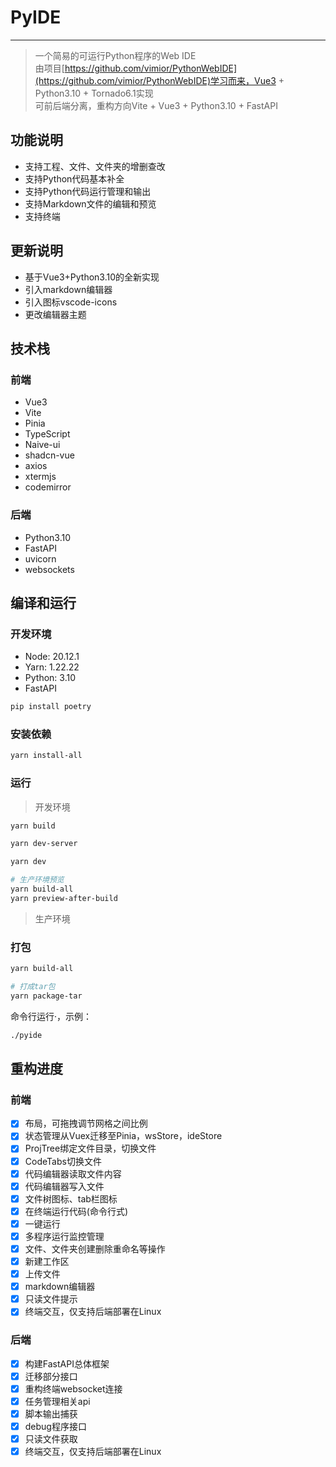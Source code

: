 # PyIDE

---

> 一个简易的可运行Python程序的Web IDE  
> 由项目[https://github.com/vimior/PythonWebIDE](https://github.com/vimior/PythonWebIDE)学习而来，Vue3 + Python3.10 + Tornado6.1实现  
> 可前后端分离，重构方向Vite + Vue3 + Python3.10 + FastAPI

## 功能说明

- 支持工程、文件、文件夹的增删查改
- 支持Python代码基本补全
- 支持Python代码运行管理和输出
- 支持Markdown文件的编辑和预览
- 支持终端

## 更新说明

- 基于Vue3+Python3.10的全新实现
- 引入markdown编辑器
- 引入图标vscode-icons
- 更改编辑器主题

## 技术栈

### 前端

- Vue3
- Vite
- Pinia
- TypeScript
- Naive-ui
- shadcn-vue
- axios
- xtermjs
- codemirror

### 后端

- Python3.10
- FastAPI
- uvicorn
- websockets

## 编译和运行

### 开发环境

- Node: 20.12.1
- Yarn: 1.22.22
- Python: 3.10
- FastAPI

```bash
pip install poetry
```

### 安装依赖

```bash
yarn install-all
```

### 运行

> 开发环境

```bash
yarn build

yarn dev-server

yarn dev

# 生产环境预览
yarn build-all
yarn preview-after-build
```

> 生产环境

### 打包

```bash
yarn build-all

# 打成tar包
yarn package-tar
```

命令行运行·，示例：

```bash
./pyide
```

## 重构进度

### 前端

- [x] 布局，可拖拽调节网格之间比例
- [x] 状态管理从Vuex迁移至Pinia，wsStore，ideStore
- [x] ProjTree绑定文件目录，切换文件
- [x] CodeTabs切换文件
- [x] 代码编辑器读取文件内容
- [x] 代码编辑器写入文件
- [x] 文件树图标、tab栏图标
- [x] 在终端运行代码(命令行式)
- [x] 一键运行
- [x] 多程序运行监控管理
- [x] 文件、文件夹创建删除重命名等操作
- [x] 新建工作区
- [x] 上传文件
- [x] markdown编辑器
- [x] 只读文件提示
- [x] 终端交互，仅支持后端部署在Linux

### 后端

- [x] 构建FastAPI总体框架
- [x] 迁移部分接口
- [x] 重构终端websocket连接
- [x] 任务管理相关api
- [x] 脚本输出捕获
- [x] debug程序接口
- [x] 只读文件获取
- [x] 终端交互，仅支持后端部署在Linux
